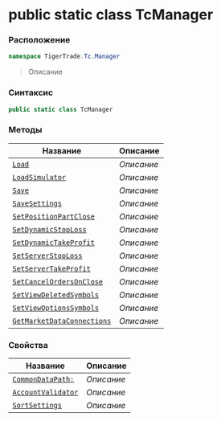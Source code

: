 
# public static class TcManager
### Расположение
```csharp
namespace TigerTrade.Tc.Manager
```



> Описание

### Синтаксис
```csharp
public static class TcManager
```


### Методы
| Название | Описание |
| --- | --- |
| [`Load`](./TcManager.cs/Методы/Load.md) | *Описание* |
| [`LoadSimulator`](./TcManager.cs/Методы/LoadSimulator.md) | *Описание* |
| [`Save`](./TcManager.cs/Методы/Save.md) | *Описание* |
| [`SaveSettings`](./TcManager.cs/Методы/SaveSettings.md) | *Описание* |
| [`SetPositionPartClose`](./TcManager.cs/Методы/SetPositionPartClose.md) | *Описание* |
| [`SetDynamicStopLoss`](./TcManager.cs/Методы/SetDynamicStopLoss.md) | *Описание* |
| [`SetDynamicTakeProfit`](./TcManager.cs/Методы/SetDynamicTakeProfit.md) | *Описание* |
| [`SetServerStopLoss`](./TcManager.cs/Методы/SetServerStopLoss.md) | *Описание* |
| [`SetServerTakeProfit`](./TcManager.cs/Методы/SetServerTakeProfit.md) | *Описание* |
| [`SetCancelOrdersOnClose`](./TcManager.cs/Методы/SetCancelOrdersOnClose.md) | *Описание* |
| [`SetViewDeletedSymbols`](./TcManager.cs/Методы/SetViewDeletedSymbols.md) | *Описание* |
| [`SetViewOptionsSymbols`](./TcManager.cs/Методы/SetViewOptionsSymbols.md) | *Описание* |
| [`GetMarketDataConnections`](./TcManager.cs/Методы/GetMarketDataConnections.md) | *Описание* |

### Свойства
| Название | Описание |
| --- | --- |
| [`CommonDataPath;`](./TcManager.cs/Свойства/CommonDataPath;.md) | *Описание* |
| [`AccountValidator`](./TcManager.cs/Свойства/AccountValidator.md) | *Описание* |
| [`SortSettings`](./TcManager.cs/Свойства/SortSettings.md) | *Описание* |



